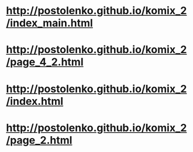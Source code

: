 # http://postolenko.github.io/komix_2/index_main.html
# http://postolenko.github.io/komix_2/page_4_2.html
# http://postolenko.github.io/komix_2/index.html
# http://postolenko.github.io/komix_2/page_2.html